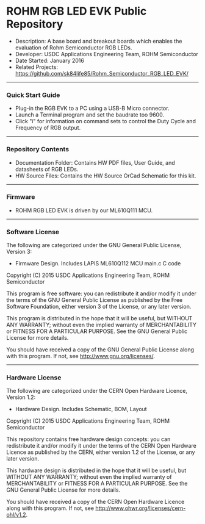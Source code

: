 # ROHM RGB LED EVK Public Repository
* Description:  A base board and breakout boards which enables the evaluation of Rohm Semiconductor RGB LEDs.
* Developer: USDC Applications Engineering Team, ROHM Semiconductor
* Date Started: January 2016
* Related Projects: https://github.com/sk84life85/Rohm_Semiconductor_RGB_LED_EVK/

----
### Quick Start Guide
* Plug-in the RGB EVK to a PC using a USB-B Micro connector.
* Launch a Terminal program and set the baudrate too 9600.
* Click "i" for information on command sets to control the Duty Cycle and Frequency of RGB output.

----
### Repository Contents
* Documentation Folder: Contains HW PDF files, User Guide, and datasheets of RGB LEDs.
* HW Source Files: Contains the HW Source OrCad Schematic for this kit.

----
### Firmware
* ROHM RGB LED EVK is driven by our ML610Q111 MCU.

----
### Software License
The following are categorized under the GNU General Public License, Version 3:
* Firmware Design. Includes LAPIS ML610Q112 MCU main.c C code

Copyright (C) 2015 USDC Applications Engineering Team, ROHM Semiconductor

This program is free software: you can redistribute it and/or 
modify it under the terms of the GNU General Public License as published 
by the Free Software Foundation, either version 3 of the License, or any 
later version.

This program is distributed in the hope that it will be useful,
but WITHOUT ANY WARRANTY; without even the implied warranty of
MERCHANTABILITY or FITNESS FOR A PARTICULAR PURPOSE.  See the
GNU General Public License for more details.

You should have received a copy of the GNU General Public License
along with this program.  If not, see <http://www.gnu.org/licenses/>.

----
### Hardware License
The following are categorized under the CERN Open Hardware Licence, Version 1.2:
* Hardware Design. Includes Schematic, BOM, Layout

Copyright (C) 2015 USDC Applications Engineering Team, ROHM Semiconductor

This repository contains free hardware design concepts: you can redistribute it and/or 
modify it under the terms of the CERN Open Hardware Licence as published 
by the CERN, either version 1.2 of the License, or any 
later version.

This hardware design is distributed in the hope that it will be useful,
but WITHOUT ANY WARRANTY; without even the implied warranty of
MERCHANTABILITY or FITNESS FOR A PARTICULAR PURPOSE.  See the
GNU General Public License for more details.

You should have received a copy of the CERN Open Hardware Licence
along with this program.  If not, see <http://www.ohwr.org/licenses/cern-ohl/v1.2>.
